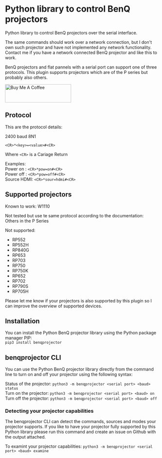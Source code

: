 # Python library to control BenQ projectors

Python library to control BenQ projectors over the serial interface.

The same commands should work over a network connection, but I don't own such
projector and have not implemented any network functionality. Contact me if
you have a network connected BenQ projector and like this to work.

BenQ projectors and flat pannels with a serial port can support one of three
protocols. This plugin supports projectors which are of the P series but
probably also others.

[<img src="https://cdn.buymeacoffee.com/buttons/v2/default-yellow.png" alt="Buy Me A Coffee" style="height: 60px !important;width: 217px !important;" >](https://www.buymeacoffee.com/rrooggiieerr)  

## Protocol

This are the protocol details:

2400 baud 8N1

```
<CR>*<key>=<value>#<CR>
```

Where `<CR>` is a Cariage Return

Examples:  
Power on   : `<CR>*pow=on#<CR>`  
Power off  : `<CR>*pow=off#<CR>`  
Source HDMI: `<CR>*sour=hdmi#<CR>`  

## Supported projectors

Known to work:
W1110

Not tested but use te same protocol according to the documentation:  
Others in the P Series

Not supported:
* RP552
* RP552H
* RP840G
* RP653
* RP703
* RP750
* RP750K
* RP652
* RP702
* RP790S
* RP705H

Please let me know if your projectors is also supported by this plugin so I
can improve the overview of supported devices.

## Installation
You can install the Python BenQ projector library using the Python package
manager PIP:  
`pip3 install benqprojector`

## benqprojector CLI
You can use the Python BenQ projector library directly from the command line
to turn on and off your projector using the following syntax:

Status of the projector: `python3 -m benqprojector <serial port> <baud> status`  
Turn on the projector: `python3 -m benqprojector <serial port> <baud> on`  
Turn off the projector: `python3 -m benqprojector <serial port> <baud> off`

### Detecting your projector capabilities
The benqprojector CLI can detect the commands, sources and modes your
projector supports. If you like to have your projector fully supported by this
Python library please run this command and create an issue on Github with the
output attached.

To examint your projector capabilities: `python3 -m benqprojector <serial port> <baud> examine`